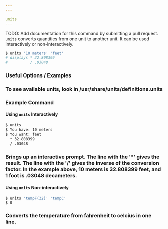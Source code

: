 ```yaml
---
---

units
---
```

TODO: Add documentation for this command by submitting a pull request.
`units` converts quantities from one unit to another unit. It can be used interactively or non-interactively.


~~~ bash
$ units '10 meters' 'feet'
# displays * 32.808399 
#          / .03048
~~~

<!--more-->

### Useful Options / Examples

### To see available units, look in /usr/share/units/definitions.units

### Example Command

#### Using `units` Interactively

~~~ bash
$ units
$ You have: 10 meters
$ You want: feet
  * 32.808399
  / .03048
~~~

### Brings up an interactive prompt. The line with the '*' gives the result. The line with the '/' gives the inverse of the conversion factor. In the example above, 10 meters is 32.808399 feet, and 1 foot is .03048 decameters.

#### Using `units` Non-interactively

~~~ bash
$ units 'tempF(32)' 'tempC'
$ 0
~~~

### Converts the temperature from fahrenheit to celcius in one line.

